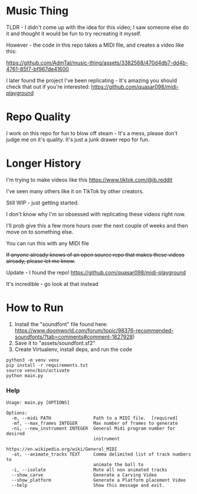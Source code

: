 # Music Thing

TLDR - I didn't come up with the idea for this video; I saw someone else do it and thought it would be fun to try recreating it myself.

However - the code in this repo takes a MIDI file, and creates a video like this:

https://github.com/AdmTal/music-thing/assets/3382568/470d4db7-dd4b-4761-85f7-bf967de41600

I later found the project I've been replicating - It's amazing you should check that out if you're interested: https://github.com/quasar098/midi-playground

# Repo Quality

I work on this repo for fun to blow off steam - It's a mess, please don't judge me on it's quality.  It's just a junk drawer repo for fun.

# Longer History

I'm trying to make videos like this https://www.tiktok.com/@jb.reddit

I've seen many others like it on TikTok by other creators.

Still WIP - just getting started.

I don't know why I'm so obsessed with replicating these videos right now.

I'll prob give this a few more hours over the next couple of weeks and then move on to something else.

You can run this with any MIDI file

~~If anyone already knows of an open source repo that makes these videos already, please let me know.~~

Update - I found the repo!  https://github.com/quasar098/midi-playground

It's incredible - go look at that instead

# How to Run

1. Install the "soundfont" file found here: https://www.doomworld.com/forum/topic/98376-recommended-soundfonts/?tab=comments#comment-1827928)
2. Save it to "assets/soundfont.sf2"
2. Create Virtualenv, install deps, and run the code

```shell
python3 -m venv venv
pip install -r requirements.txt
source venv/bin/activate
python main.py
```

### Help

```shell
Usage: main.py [OPTIONS]

Options:
  -m, --midi PATH                Path to a MIDI file.  [required]
  -mf, --max_frames INTEGER      Max number of frames to generate
  -ni, --new_instrument INTEGER  General Midi program number for desired
                                 instrument
                                 https://en.wikipedia.org/wiki/General_MIDI
  -at, --animate_tracks TEXT     Comma delimited list of track numbers to
                                 animate the ball to
  -i, --isolate                  Mute all non animated tracks
  --show_carve                   Generate a Carving Video
  --show_platform                Generate a Platform placement Video
  --help                         Show this message and exit.
```
